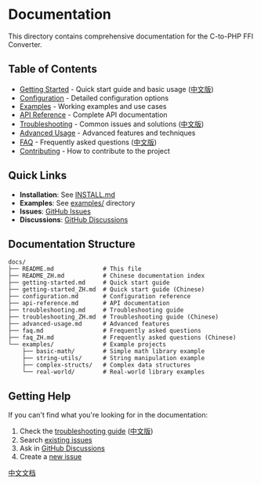 # Documentation

This directory contains comprehensive documentation for the C-to-PHP FFI Converter.

## Table of Contents

- [Getting Started](getting-started.md) - Quick start guide and basic usage ([中文版](getting-started_ZH.md))
- [Configuration](configuration.md) - Detailed configuration options
- [Examples](examples/) - Working examples and use cases
- [API Reference](api-reference.md) - Complete API documentation
- [Troubleshooting](troubleshooting.md) - Common issues and solutions ([中文版](troubleshooting_ZH.md))
- [Advanced Usage](advanced-usage.md) - Advanced features and techniques
- [FAQ](faq.md) - Frequently asked questions ([中文版](faq_ZH.md))
- [Contributing](../CONTRIBUTING.md) - How to contribute to the project

## Quick Links

- **Installation**: See [INSTALL.md](../INSTALL.md)
- **Examples**: See [examples/](examples/) directory
- **Issues**: [GitHub Issues](https://github.com/yangweijie/c-to-php-ffi-converter/issues)
- **Discussions**: [GitHub Discussions](https://github.com/yangweijie/c-to-php-ffi-converter/discussions)

## Documentation Structure

```
docs/
├── README.md              # This file
├── README_ZH.md           # Chinese documentation index
├── getting-started.md     # Quick start guide
├── getting-started_ZH.md  # Quick start guide (Chinese)
├── configuration.md       # Configuration reference
├── api-reference.md       # API documentation
├── troubleshooting.md     # Troubleshooting guide
├── troubleshooting_ZH.md  # Troubleshooting guide (Chinese)
├── advanced-usage.md      # Advanced features
├── faq.md                 # Frequently asked questions
├── faq_ZH.md              # Frequently asked questions (Chinese)
└── examples/              # Example projects
    ├── basic-math/        # Simple math library example
    ├── string-utils/      # String manipulation example
    ├── complex-structs/   # Complex data structures
    └── real-world/        # Real-world library examples
```

## Getting Help

If you can't find what you're looking for in the documentation:

1. Check the [troubleshooting guide](troubleshooting.md) ([中文版](troubleshooting_ZH.md))
2. Search [existing issues](https://github.com/yangweijie/c-to-php-ffi-converter/issues)
3. Ask in [GitHub Discussions](https://github.com/yangweijie/c-to-php-ffi-converter/discussions)
4. Create a [new issue](https://github.com/yangweijie/c-to-php-ffi-converter/issues/new)

[中文文档](README_ZH.md)